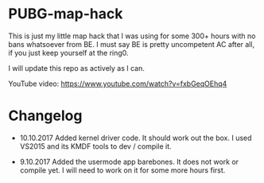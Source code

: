 # PUBG-map-hack

This is just my little map hack that I was using for some 300+ hours with no bans whatsoever from BE. I must say BE is pretty uncompetent AC after all, if you just keep yourself at the ring0.

I will update this repo as actively as I can.

YouTube video:
https://www.youtube.com/watch?v=fxbGeqOEhq4


# Changelog

* 10.10.2017 Added kernel driver code. It should work out the box. I used VS2015 and its KMDF tools to dev / compile it.

* 9.10.2017 Added the usermode app barebones. It does not work or compile yet. I will need to work on it for some more hours first.
